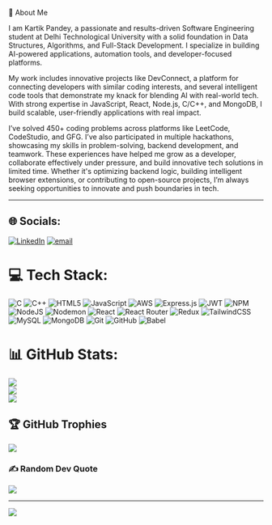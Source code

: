 💫 About Me

I am Kartik Pandey, a passionate and results-driven Software Engineering student at Delhi Technological University with a solid foundation in Data Structures, Algorithms, and Full-Stack Development. I specialize in building AI-powered applications, automation tools, and developer-focused platforms.

My work includes innovative projects like DevConnect, a platform for connecting developers with similar coding interests, and several intelligent code tools that demonstrate my knack for blending AI with real-world tech. With strong expertise in JavaScript, React, Node.js, C/C++, and MongoDB, I build scalable, user-friendly applications with real impact.

I’ve solved 450+ coding problems across platforms like LeetCode, CodeStudio, and GFG. I’ve also participated in multiple hackathons, showcasing my skills in problem-solving, backend development, and teamwork. These experiences have helped me grow as a developer, collaborate effectively under pressure, and build innovative tech solutions in limited time. Whether it's optimizing backend logic, building intelligent browser extensions, or contributing to open-source projects, I’m always seeking opportunities to innovate and push boundaries in tech.

---------------------------------------------------------------------------------------------------------------------------------------------------------------------------------------------------------------------
## 🌐 Socials:
[![LinkedIn](https://img.shields.io/badge/LinkedIn-%230077B5.svg?logo=linkedin&logoColor=white)](https://linkedin.com/in/https://www.linkedin.com/in/kartik-pandey-47b5aa238/) [![email](https://img.shields.io/badge/Email-D14836?logo=gmail&logoColor=white)](mailto:kartikkpandey321@gmail.com) 

# 💻 Tech Stack:
![C](https://img.shields.io/badge/c-%2300599C.svg?style=for-the-badge&logo=c&logoColor=white) ![C++](https://img.shields.io/badge/c++-%2300599C.svg?style=for-the-badge&logo=c%2B%2B&logoColor=white) ![HTML5](https://img.shields.io/badge/html5-%23E34F26.svg?style=for-the-badge&logo=html5&logoColor=white) ![JavaScript](https://img.shields.io/badge/javascript-%23323330.svg?style=for-the-badge&logo=javascript&logoColor=%23F7DF1E) ![AWS](https://img.shields.io/badge/AWS-%23FF9900.svg?style=for-the-badge&logo=amazon-aws&logoColor=white) ![Express.js](https://img.shields.io/badge/express.js-%23404d59.svg?style=for-the-badge&logo=express&logoColor=%2361DAFB) ![JWT](https://img.shields.io/badge/JWT-black?style=for-the-badge&logo=JSON%20web%20tokens) ![NPM](https://img.shields.io/badge/NPM-%23CB3837.svg?style=for-the-badge&logo=npm&logoColor=white) ![NodeJS](https://img.shields.io/badge/node.js-6DA55F?style=for-the-badge&logo=node.js&logoColor=white) ![Nodemon](https://img.shields.io/badge/NODEMON-%23323330.svg?style=for-the-badge&logo=nodemon&logoColor=%BBDEAD) ![React](https://img.shields.io/badge/react-%2320232a.svg?style=for-the-badge&logo=react&logoColor=%2361DAFB) ![React Router](https://img.shields.io/badge/React_Router-CA4245?style=for-the-badge&logo=react-router&logoColor=white) ![Redux](https://img.shields.io/badge/redux-%23593d88.svg?style=for-the-badge&logo=redux&logoColor=white) ![TailwindCSS](https://img.shields.io/badge/tailwindcss-%2338B2AC.svg?style=for-the-badge&logo=tailwind-css&logoColor=white) ![MySQL](https://img.shields.io/badge/mysql-4479A1.svg?style=for-the-badge&logo=mysql&logoColor=white) ![MongoDB](https://img.shields.io/badge/MongoDB-%234ea94b.svg?style=for-the-badge&logo=mongodb&logoColor=white) ![Git](https://img.shields.io/badge/git-%23F05033.svg?style=for-the-badge&logo=git&logoColor=white) ![GitHub](https://img.shields.io/badge/github-%23121011.svg?style=for-the-badge&logo=github&logoColor=white) ![Babel](https://img.shields.io/badge/Babel-F9DC3e?style=for-the-badge&logo=babel&logoColor=black)
# 📊 GitHub Stats:
![](https://github-readme-stats.vercel.app/api?username=kartikpandey0007&theme=dark&hide_border=false&include_all_commits=false&count_private=false)<br/>
![](https://nirzak-streak-stats.vercel.app/?user=kartikpandey0007&theme=dark&hide_border=false)<br/>
![](https://github-readme-stats.vercel.app/api/top-langs/?username=kartikpandey0007&theme=dark&hide_border=false&include_all_commits=false&count_private=false&layout=compact)

## 🏆 GitHub Trophies
![](https://github-profile-trophy.vercel.app/?username=kartikpandey0007&theme=radical&no-frame=false&no-bg=false&margin-w=4)

### ✍️ Random Dev Quote
![](https://quotes-github-readme.vercel.app/api?type=horizontal&theme=radical)

---
[![](https://visitcount.itsvg.in/api?id=kartikpandey0007&icon=0&color=0)](https://visitcount.itsvg.in)

<!-- Proudly created with GPRM ( https://gprm.itsvg.in ) -->

